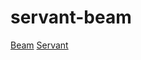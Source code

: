 # servant-beam

[Beam](https://tathougies.github.io/beam/)
[Servant](http://haskell-servant.github.io)


